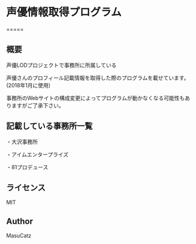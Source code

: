 # 声優情報取得プログラム
=====

## 概要
声優LODプロジェクトで事務所に所属している

声優さんのプロフィール記載情報を取得した際のプログラムを載せています。(2018年1月に使用)

事務所のWebサイトの構成変更によってプログラムが動かなくなる可能性もありますがご了承下さい。

## 記載している事務所一覧
・大沢事務所

・アイムエンタープライズ

・81プロデュース

## ライセンス
MIT

## Author
MasuCatz
